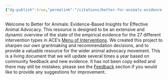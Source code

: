 ```yaml
---
{"dg-publish":true,"permalink":"/citations/better-for-animals-evidence-based-insights-for-effective-animal-advocacy-better-for-animals/","created":"2025-10-23T17:42:45.530+01:00","updated":"2025-10-23T18:12:10.217+01:00"}
---
```


Welcome to Better for Animals: Evidence-Based Insights for Effective Animal Advocacy. This resource is designed to be an extensive and dynamic overview of the state of the empirical evidence for the 27 different intervention types in ACE’s [Menu of Interventions](https://animalcharityevaluators.org/research/methodology/menu-of-interventions/#:~:text=Menu%20of%20Interventions,defining%20and%20evaluating%20their%20work.). We created this project to sharpen our own grantmaking and recommendation decisions, and to provide a valuable resource for the wider animal advocacy movement. This is a living document that we will update several times a year based on community feedback and new evidence. It has not been copy edited and there may still be mistakes; please see the [Feedback](https://docs.google.com/document/d/1O0ylEEQJMQMTBlHDHcNZwvTgifi7TNyd6GpabC_4VT0/edit?tab=t.0#heading=h.mv5hij9o3i86) section if you would like to provide any suggestions for improvement.